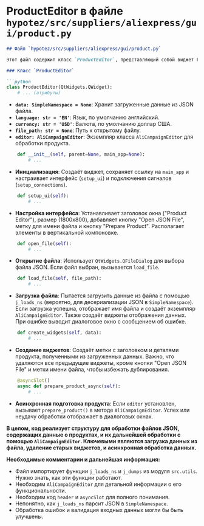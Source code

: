 # ProductEditor в файле `hypotez/src/suppliers/aliexpress/gui/product.py`

```markdown
## Файл `hypotez/src/suppliers/aliexpress/gui/product.py`

Этот файл содержит класс `ProductEditor`, представляющий собой виджет PyQt6 для редактирования данных о продуктах из файла JSON.  Он позволяет открывать файл, загружать данные, создавать виджеты отображения данных и асинхронно обрабатывать продукт с помощью `AliCampaignEditor`.

### Класс `ProductEditor`

```python
class ProductEditor(QtWidgets.QWidget):
    # ... (атрибуты)
```

* **`data: SimpleNamespace = None`**: Хранит загруженные данные из JSON файла.
* **`language: str = 'EN'`**: Язык, по умолчанию английский.
* **`currency: str = 'USD'`**: Валюта, по умолчанию доллар США.
* **`file_path: str = None`**: Путь к открытому файлу.
* **`editor: AliCampaignEditor`**: Экземпляр класса `AliCampaignEditor` для обработки продукта.


```python
    def __init__(self, parent=None, main_app=None):
        # ...
```

* **Инициализация**: Создаёт виджет, сохраняет ссылку на `main_app` и настраивает интерфейс (`setup_ui`) и подключения сигналов (`setup_connections`).


```python
    def setup_ui(self):
        # ...
```

* **Настройка интерфейса**: Устанавливает заголовок окна ("Product Editor"), размер (1800x800), добавляет кнопку "Open JSON File", метку для имени файла и кнопку "Prepare Product".  Располагает элементы в вертикальной компоновке.


```python
    def open_file(self):
        # ...
```

* **Открытие файла**: Использует `QtWidgets.QFileDialog` для выбора файла JSON.  Если файл выбран, вызывается `load_file`.


```python
    def load_file(self, file_path):
        # ...
```

* **Загрузка файла**: Пытается загрузить данные из файла с помощью `j_loads_ns` (вероятно, для десериализации JSON в `SimpleNamespace`).  Если загрузка успешна, отображает имя файла и создаёт экземпляр `AliCampaignEditor`.  Также создаёт виджеты отображения данных. При ошибке выводит диалоговое окно с сообщением об ошибке.


```python
    def create_widgets(self, data):
        # ...
```

* **Создание виджетов**: Создаёт метки с заголовком и деталями продукта, полученными из загруженных данных. Важно, что удаляются все предыдущие виджеты, кроме кнопки "Open JSON File" и метки имени файла, чтобы избежать дублирования.


```python
    @asyncSlot()
    async def prepare_product_async(self):
        # ...
```

* **Асинхронная подготовка продукта**: Если `editor` установлен, вызывает `prepare_product()`  в методе `AliCampaignEditor`.  Успех или неудачу обработки отображает в диалоговых окнах.


**В целом, код реализует структуру для обработки файлов JSON, содержащих данные о продуктах, и их дальнейшей обработки с помощью `AliCampaignEditor`.  Ключевыми являются  загрузка данных из файла, удаление старых виджетов, и асинхронная обработка данных.**

**Необходимые комментарии и дальнейшая информация:**

* Файл импортирует функции `j_loads_ns` и `j_dumps` из модуля `src.utils`.  Нужно знать, как эти функции работают.
* Необходим `AliCampaignEditor` для детальной информации о его функциональности.
* Необходим код `header` и `asyncSlot` для полного понимания.
* Непонятно, как `j_loads_ns` парсит JSON в `SimpleNamespace`.
* Обработка ошибок и валидация входных данных могли бы быть улучшены.

```
```